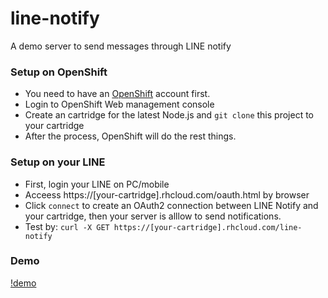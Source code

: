 # line-notify
A demo server to send messages through LINE notify 

### Setup on OpenShift
 - You need to have an [OpenShift](https://www.openshift.com/) account first. 
 - Login to OpenShift Web management console 
 - Create an cartridge for the latest Node.js and `git clone` this project to your cartridge
 - After the process, OpenShift will do the rest things.

### Setup on your LINE
 - First, login your LINE on PC/mobile
 - Acceess https://[your-cartridge].rhcloud.com/oauth.html by browser
 - Click `connect` to create an OAuth2 connection between LINE Notify and your cartridge, then your server is alllow to send notifications. 
 - Test by: `curl -X GET https://[your-cartridge].rhcloud.com/line-notify` 

### Demo
 [!demo](https://github.com/calmelated/line-notify/blob/master/line-notify.jpg?raw=true)